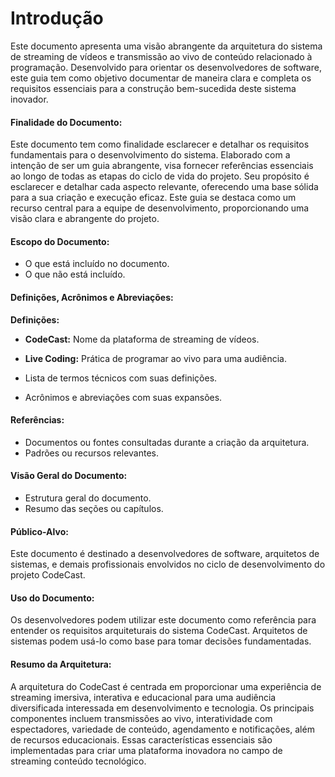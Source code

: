# Introdução

Este documento apresenta uma visão abrangente da arquitetura do sistema de streaming de vídeos e transmissão ao vivo de conteúdo relacionado à programação. Desenvolvido para orientar os desenvolvedores de software, este guia tem como objetivo documentar de maneira clara e completa os requisitos essenciais para a construção bem-sucedida deste sistema inovador.

#### Finalidade do Documento:
Este documento tem como finalidade esclarecer e detalhar os requisitos fundamentais para o desenvolvimento do sistema. Elaborado com a intenção de ser um guia abrangente, visa fornecer referências essenciais ao longo de todas as etapas do ciclo de vida do projeto. Seu propósito é esclarecer e detalhar cada aspecto relevante, oferecendo uma base sólida para a sua criação e execução eficaz. Este guia se destaca como um recurso central para a equipe de desenvolvimento, proporcionando uma visão clara e abrangente do projeto.

 
#### Escopo do Documento:
- O que está incluído no documento.
- O que não está incluído.

#### Definições, Acrônimos e Abreviações:
**Definições:**
- **CodeCast:** Nome da plataforma de streaming de vídeos.
- **Live Coding:** Prática de programar ao vivo para uma audiência.


- Lista de termos técnicos com suas definições.
- Acrônimos e abreviações com suas expansões.
#### Referências:
- Documentos ou fontes consultadas durante a criação da arquitetura.
- Padrões ou recursos relevantes.
#### Visão Geral do Documento:
- Estrutura geral do documento.
- Resumo das seções ou capítulos.
#### Público-Alvo:
Este documento é destinado a desenvolvedores de software, arquitetos de sistemas, e demais profissionais envolvidos no ciclo de desenvolvimento do projeto CodeCast.
#### Uso do Documento:
Os desenvolvedores podem utilizar este documento como referência para entender os requisitos arquiteturais do sistema CodeCast. Arquitetos de sistemas podem usá-lo como base para tomar decisões fundamentadas.
#### Resumo da Arquitetura:
A arquitetura do CodeCast é centrada em proporcionar uma experiência de streaming imersiva, interativa e educacional para uma audiência diversificada interessada em desenvolvimento e tecnologia. Os principais componentes incluem transmissões ao vivo, interatividade com espectadores, variedade de conteúdo, agendamento e notificações, além de recursos educacionais. Essas características essenciais são implementadas para criar uma plataforma inovadora no campo de streaming conteúdo tecnológico.